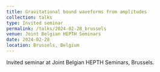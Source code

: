 ```yaml
---
title: Gravitational bound waveforms from amplitudes
collection: talks
type: Invited seminar
permalink: /talks/2024-02-28_brussels
venue: Joint Belgian HEPTH Seminars
date: 2024-02-28
location: Brussels, Belgium
---
```


Invited seminar at Joint Belgian HEPTH Seminars, Brussels.
